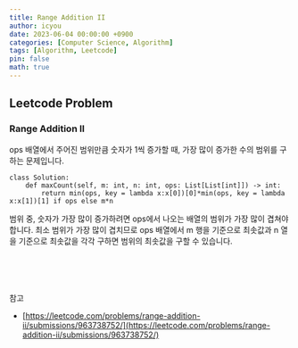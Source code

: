 ```yaml
---
title: Range Addition II
author: icyou
date: 2023-06-04 00:00:00 +0900
categories: [Computer Science, Algorithm]
tags: [Algorithm, Leetcode]
pin: false
math: true
---
```


## Leetcode Problem

### Range Addition II
ops 배열에서 주어진 범위만큼 숫자가 1씩 증가할 때, 가장 많이 증가한 수의 범위를 구하는 문제입니다.  

```
class Solution:
    def maxCount(self, m: int, n: int, ops: List[List[int]]) -> int:
        return min(ops, key = lambda x:x[0])[0]*min(ops, key = lambda x:x[1])[1] if ops else m*n
```
범위 중, 숫자가 가장 많이 증가하려면 ops에서 나오는 배열의 범위가 가장 많이 겹쳐야 합니다. 최소 범위가 가장 많이 겹치므로 ops 배열에서 m 행을 기준으로 최솟값과 n 열을 기준으로 최솟값을 각각 구하면 범위의 최솟값을 구할 수 있습니다.

<br/><br/><br/><br/>
참고 
- [https://leetcode.com/problems/range-addition-ii/submissions/963738752/](https://leetcode.com/problems/range-addition-ii/submissions/963738752/)